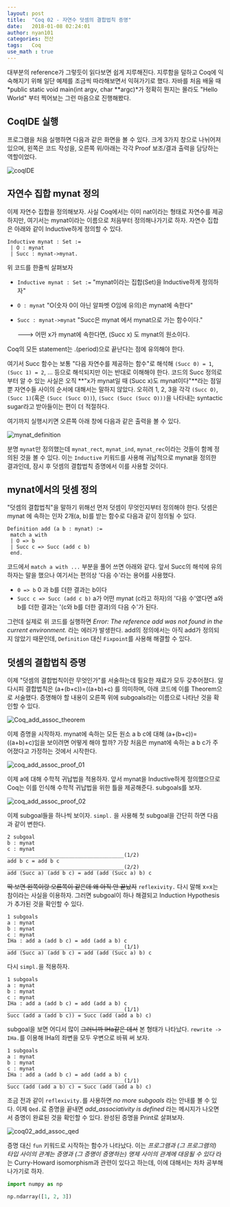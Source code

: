 ```yaml
---
layout: post
title:	"Coq 02 - 자연수 덧셈의 결합법칙 증명"
date:	2018-01-08 02:24:01
author: nyan101
categories: 전산
tags:	Coq
use_math : true
---
```



대부분의 reference가 그렇듯이 읽다보면 쉽게 지루해진다. 지루함을 덜하고 Coq에 익숙해지기 위해 일단 예제를 조금씩 따라해보면서 익혀가기로 했다. 자바를 처음 배울 때 *public static void main(int argv, char **argc)*가 정확히 뭔지는 몰라도 "Hello World" 부터 찍어보는 그런 마음으로 진행해봤다.



## CoqIDE 실행

프로그램을 처음 실행하면 다음과 같은 화면을 볼 수 있다. 크게 3가지 창으로 나뉘어져 있으며, 왼쪽은 코드 작성을, 오른쪽 위/아래는 각각 Proof 보조/결과 출력을 담당하는 역할이었다.

![coqIDE](/assets/images/2018/01/coq02_coqIDE.png)



## 자연수 집합 mynat 정의

이제 자연수 집합을 정의해보자. 사실 Coq에서는 이미 nat이라는 형태로 자연수를 제공하지만, 여기서는 mynat이라는 이름으로 처음부터 정의해나가기로 하자. 자연수 집합은 아래와 같이 Inductive하게 정의할 수 있다.

```Coq
Inductive mynat : Set :=
 | O : mynat
 | Succ : mynat->mynat.
```

위 코드를 한줄씩 살펴보자

* `Inductive mynat : Set :=` "mynat이라는 집합(Set)을 Inductive하게 정의하자"

* `O : mynat` "O(숫자 0이 아닌 알파벳 O임에 유의)은 mynat에 속한다"

* `Succ : mynat->mynat` "Succ은 mynat 에서 mynat으로 가는 함수이다."

  🡒 어떤 x가 mynat에 속한다면, (Succ x) 도 mynat의 원소이다.

Coq의 모든 statement는 .(period)으로 끝난다는 점에 유의해야 한다.

여기서 Succ 함수는 보통 "다음 자연수를 제공하는 함수"로 해석해 `(Succ 0) = 1`, `(Succ 1) = 2`, ... 등으로 해석되지만 이는 반대로 이해해야 한다. 코드의 Succ 정의로부터 알 수 있는 사실은 오직 **"x가 mynat일 때 (Succ x)도 mynat이다"**라는 점일 뿐 자연수들 사이의 순서에 대해서는 말하지 않았다. 오히려 1, 2, 3을 각각 `(Succ O)`, `(Succ 1)`(혹은 `(Succ (Succ O))`), `(Succ (Succ (Succ O)))`을 나타내는 syntactic sugar라고 받아들이는 편이 더 적절하다.

여기까지 실행시키면 오른쪽 아래 창에 다음과 같은 출력을 볼 수 있다.

![mynat_definition](/assets/images/2018/01/coq02_mynat_definition.png)

분명 `mynat`만 정의했는데 `mynat_rect`, `mynat_ind`, `mynat_rec`이라는 것들이 함께 정의된 것을 볼 수 있다. 이는 `Inductive` 키워드를 사용해 귀납적으로 mynat을 정의한 결과인데, 잠시 후 덧셈의 결합법칙 증명에서 이를 사용할 것이다.

## mynat에서의 덧셈 정의

"덧셈의 결합법칙"을 말하기 위해선 먼저 덧셈이 무엇인지부터 정의해야 한다. 덧셈은 mynat 에 속하는 인자 2개(a, b)를 받는 함수로 다음과 같이 정의될 수 있다.

```Coq
Definition add (a b : mynat) :=
 match a with
 | O => b
 | Succ c => Succ (add c b)
 end.
```

코드에서 `match a with ...` 부분을 풀어 쓰면 아래와 같다. 앞서 Succ의 해석에 유의하자는 말을 했으나 여기서는 편의상 '다음 수'라는 용어를 사용했다.

* `0 => b` 0 과 b를 더한 결과는 b이다
* `Succ c => Succ (add c b)` a가 어떤 mynat (c라고 하자)의 '다음 수'였다면 a와 b를 더한 결과는 '(c와 b를 더한 결과)의 다음 수'가 된다.

그런데 실제로 위 코드를 실행하면 *Error: The reference add was not found in the current environment.* 라는 에러가 발생한다. add의 정의에서는 아직 add가 정의되지 않았기 때문인데, `Definition` 대신 `Fixpoint`를 사용해 해결할 수 있다.



## 덧셈의 결합법칙 증명

이제 "덧셈의 결합법칙이란 무엇인가"를 서술하는데 필요한 재료가 모두 갖추어졌다. 알다시피 결합법칙은 (a+(b+c))=((a+b)+c) 를 의미하며, 아래 코드에 이를 Theorem으로 서술했다. 증명해야 할 내용이 오른쪽 위에 subgoals라는 이름으로 나타난 것을 확인할 수 있다.

![Coq_add_assoc_theorem](/assets/images/2018/01/coq02_add_assoc_theorem.png)

이제 증명을 시작하자. mynat에 속하는 모든 원소 a b c에 대해 (a+(b+c))=((a+b)+c)임을 보이려면 어떻게 해야 할까? 가장 처음은 mynat에 속하는 a b c가 주어졌다고 가정하는 것에서 시작한다.

![coq_add_assoc_proof_01](/assets/images/2018/01/coq02_add_assoc_proof_01.png)

이제 a에 대해 수학적 귀납법을 적용하자. 앞서 mynat을 Inductive하게 정의했으므로 Coq는 이를 인식해 수학적 귀납법을 위한 틀을 제공해준다. subgoals를 보자.

![coq_add_assoc_proof_02](/assets/images/2018/01/coq02_add_assoc_proof_02.png)

이제 subgoal들을 하나씩 보이자. `simpl.` 을 사용해 첫 subgoal을 간단히 하면 다음과 같이 변한다.

```Coq
2 subgoal
b : mynat
c : mynat
______________________________________(1/2)
add b c = add b c
______________________________________(2/2)
add (Succ a) (add b c) = add (add (Succ a) b) c
```

~~딱 보면 왼쪽이랑 오른쪽이 같은데 왜 아직 안 끝났지~~ `reflexivity.` 다시 말해 x=x는 참이라는 사실을 이용하자. 그러면 subgoal이 하나 해결되고 Induction Hypothesis가 추가된 것을 확인할 수 있다.

```Coq
1 subgoals
a : mynat
b : mynat
c : mynat
IHa : add a (add b c) = add (add a b) c
______________________________________(1/1)
add (Succ a) (add b c) = add (add (Succ a) b) c
```

다시 `simpl.`을 적용하자.

```Coq
1 subgoals
a : mynat
b : mynat
c : mynat
IHa : add a (add b c) = add (add a b) c
______________________________________(1/1)
Succ (add a (add b c)) = Succ (add (add a b) c)
```

subgoal을 보면 어디서 많이 ~~그러니까 IHa같은 데서~~ 본 형태가 나타났다. `rewrite -> IHa.`를 이용해 IHa의 좌변을 모두 우변으로 바꿔 써 보자.

```Coq
1 subgoals
a : mynat
b : mynat
c : mynat
IHa : add a (add b c) = add (add a b) c
______________________________________(1/1)
Succ (add (add a b) c) = Succ (add (add a b) c)
```

조금 전과 같이 `reflexivity.`를 사용하면 *no more subgoals* 라는 안내를 볼 수 있다. 이제 `Qed.`로 증명을 끝내면 *add_associativity is defined* 라는 메시지가 나오면서 증명이 완료된 것을 확인할 수 있다. 완성된 증명을 Print로 살펴보자.

![coq02_add_assoc_qed](/assets/images/2018/01/coq02_add_assoc_qed.png)

증명 대신 `fun` 키워드로 시작하는 함수가 나타났다. 이는 *프로그램과 (그 프로그램의) 타입 사이의 관계는 증명과 (그 증명이 증명하는) 명제 사이의 관계에 대응될 수 있다* 라는 Curry-Howard isomorphism과 관련이 있다고 하는데, 이에 대해서는 차차 공부해나가기로 하자.

```python
import numpy as np

np.ndarray([1, 2, 3])
```

